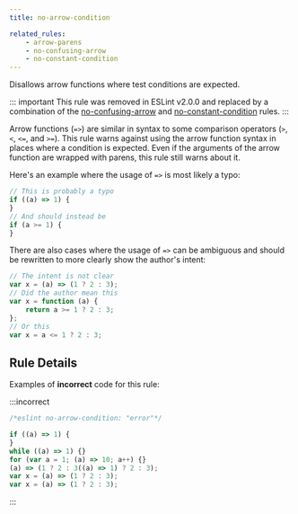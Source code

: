 ```yaml
---
title: no-arrow-condition

related_rules:
    - arrow-parens
    - no-confusing-arrow
    - no-constant-condition
---
```


Disallows arrow functions where test conditions are expected.

::: important
This rule was removed in ESLint v2.0.0 and replaced by a combination of the [no-confusing-arrow](no-confusing-arrow) and [no-constant-condition](no-constant-condition) rules.
:::

Arrow functions (`=>`) are similar in syntax to some comparison operators (`>`, `<`, `<=`, and `>=`). This rule warns against using the arrow function syntax in places where a condition is expected. Even if the arguments of the arrow function are wrapped with parens, this rule still warns about it.

Here's an example where the usage of `=>` is most likely a typo:

```js
// This is probably a typo
if ((a) => 1) {
}
// And should instead be
if (a >= 1) {
}
```

There are also cases where the usage of `=>` can be ambiguous and should be rewritten to more clearly show the author's intent:

```js
// The intent is not clear
var x = (a) => (1 ? 2 : 3);
// Did the author mean this
var x = function (a) {
    return a >= 1 ? 2 : 3;
};
// Or this
var x = a <= 1 ? 2 : 3;
```

## Rule Details

Examples of **incorrect** code for this rule:

:::incorrect

```js
/*eslint no-arrow-condition: "error"*/

if ((a) => 1) {
}
while ((a) => 1) {}
for (var a = 1; (a) => 10; a++) {}
(a) => (1 ? 2 : 3((a) => 1) ? 2 : 3);
var x = (a) => (1 ? 2 : 3);
var x = (a) => (1 ? 2 : 3);
```

:::
